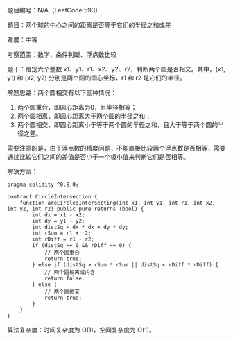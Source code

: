 题目编号：N/A（LeetCode 593）

题目：两个球的中心之间的距离是否等于它们的半径之和或差

难度：中等

考察范围：数学、条件判断、浮点数比较

题干：给定六个整数 x1、y1、r1、x2、y2、r2，判断两个圆是否相交。其中，(x1, y1) 和 (x2, y2) 分别是两个圆的圆心坐标，r1 和 r2 是它们的半径。

解题思路：两个圆相交有以下三种情况：

1. 两个圆重合，即圆心距离为0，且半径相等；
2. 两个圆相离，即圆心距离大于两个圆的半径之和；
3. 两个圆相交，即圆心距离小于等于两个圆的半径之和，且大于等于两个圆的半径之差。

需要注意的是，由于浮点数的精度问题，不能直接比较两个浮点数是否相等，需要通过比较它们之间的差值是否小于一个极小值来判断它们是否相等。

解决方案：

```solidity
pragma solidity ^0.8.0;

contract CircleIntersection {
    function areCirclesIntersecting(int x1, int y1, int r1, int x2, int y2, int r2) public pure returns (bool) {
        int dx = x1 - x2;
        int dy = y1 - y2;
        int distSq = dx * dx + dy * dy;
        int rSum = r1 + r2;
        int rDiff = r1 - r2;
        if (distSq == 0 && rDiff == 0) {
            // 两个圆重合
            return true;
        } else if (distSq > rSum * rSum || distSq < rDiff * rDiff) {
            // 两个圆相离或内含
            return false;
        } else {
            // 两个圆相交
            return true;
        }
    }
}
```

算法复杂度：时间复杂度为 O(1)，空间复杂度为 O(1)。